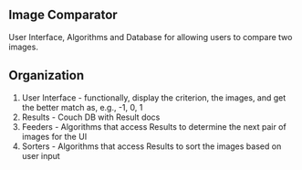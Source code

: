 
##  Image Comparator

User Interface, Algorithms and Database for allowing users to compare two images.

## Organization

1. User Interface - functionally, display the criterion, the images, and get the better match as, e.g., -1, 0, 1
2. Results - Couch DB with Result docs
3. Feeders - Algorithms that access Results to determine the next pair of images for the UI
4. Sorters - Algorithms that access Results to sort the images based on user input


